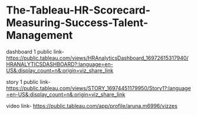 # The-Tableau-HR-Scorecard-Measuring-Success-Talent-Management

dashboard 1 public link- https://public.tableau.com/views/HRAnalyticsDashboard_16972615317940/HRANALYTICSDASHBOARD?:language=en-US&:display_count=n&:origin=viz_share_link

story 1 public link- https://public.tableau.com/views/STORY_16974451179950/Story1?:language=en-US&:display_count=n&:origin=viz_share_link

video link- https://public.tableau.com/app/profile/aruna.m6996/vizzes
